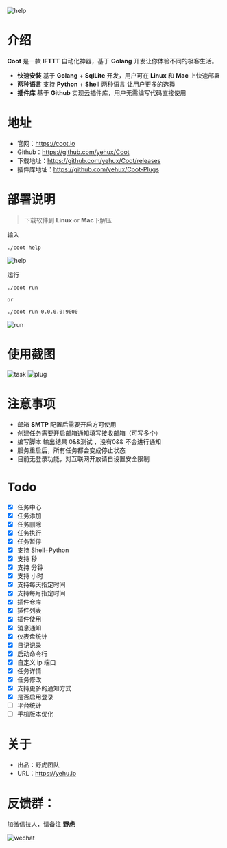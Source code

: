 ![help](./images/coot.png)

# 介绍

**Coot** 是一款 **IFTTT** 自动化神器，基于 **Golang** 开发让你体验不同的极客生活。

- **快速安装** 基于 **Golang** + **SqlLite** 开发，用户可在 **Linux** 和 **Mac** 上快速部署
- **两种语言** 支持 **Python** + **Shell** 两种语言 让用户更多的选择
- **插件库** 基于 **Github** 实现云插件库，用户无需编写代码直接使用

# 地址

- 官网：https://coot.io
- Github：https://github.com/yehux/Coot
- 下载地址：https://github.com/yehux/Coot/releases
- 插件库地址：https://github.com/yehux/Coot-Plugs

# 部署说明

> 下载软件到 **Linux** or **Mac**下解压

输入 

```
./coot help
```

![help](./images/help.png)

运行

```
./coot run

or

./coot run 0.0.0.0:9000
```

![run](./images/run.png)

# 使用截图

![task](./images/task.png)
![plug](./images/plug.png)


# 注意事项

- 邮箱 **SMTP** 配置后需要开启方可使用
- 创建任务需要开启邮箱通知填写接收邮箱（可写多个）
- 编写脚本 输出结果 0&&测试 ，没有0&& 不会进行通知
- 服务重启后，所有任务都会变成停止状态
- 目前无登录功能，对互联网开放请自设置安全限制

# Todo

- [x] 任务中心
- [x] 任务添加
- [x] 任务删除
- [x] 任务执行
- [x] 任务暂停
- [x] 支持 Shell+Python
- [x] 支持 秒
- [x] 支持 分钟
- [x] 支持 小时
- [x] 支持每天指定时间
- [x] 支持每月指定时间
- [x] 插件仓库
- [x] 插件列表
- [x] 插件使用
- [x] 消息通知
- [x] 仪表盘统计
- [x] 日记记录
- [x] 启动命令行
- [x] 自定义 ip 端口
- [x] 任务详情
- [x] 任务修改
- [x] 支持更多的通知方式
- [x] 是否启用登录
- [ ] 平台统计
- [ ] 手机版本优化

# 关于

- 出品：野虎团队
- URL：https://yehu.io

# 反馈群：

加微信拉人，请备注 **野虎**

![wechat](./images/wechat.jpg)
